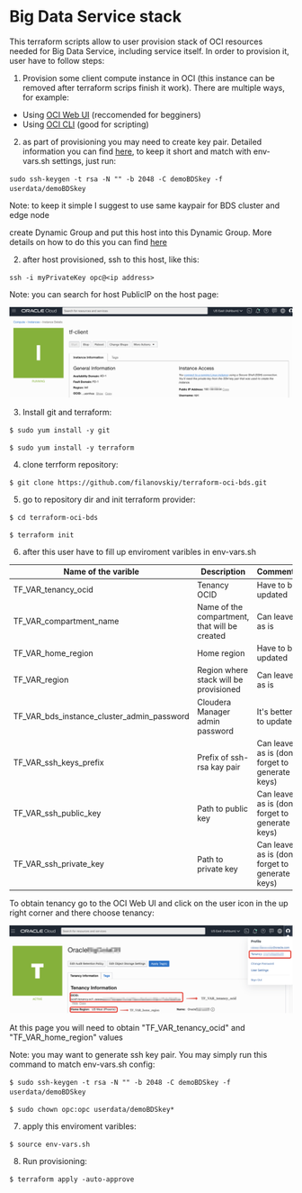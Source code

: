 # Big Data Service stack
This terraform scripts allow to user provision stack of OCI resources needed for Big Data Service, including service itself.
In order to provision it, user have to follow steps:

1) Provision some client compute instance in OCI (this instance can be removed after terraform scrips finish it work). There are multiple ways, for example:

- Using [OCI Web UI](https://docs.cloud.oracle.com/en-us/iaas/Content/Compute/Tasks/launchinginstance.htm) (reccomended for begginers)
- Using [OCI CLI](https://blogs.oracle.com/linux/easy-provisioning-of-cloud-instances-on-oracle-cloud-infrastructure-with-the-oci-cli) (good for scripting)

2) as part of provisioning you may need to create key pair. Detailed information you can find [here](https://docs.cloud.oracle.com/en-us/iaas/Content/Compute/Tasks/managingkeypairs.htm), to keep it short and match with env-vars.sh settings, just run:

`sudo ssh-keygen -t rsa -N "" -b 2048 -C demoBDSkey -f userdata/demoBDSkey`

Note: to keep it simple I suggest to use same kaypair for BDS cluster and edge node

create Dynamic Group and put this host into this Dynamic Group. More details on how to do this you can find [here](https://youtu.be/7_aVulUrurM?t=2881)

2) after host provisioned, ssh to this host, like this:

`ssh -i myPrivateKey opc@<ip address>`

Note: you can search for host PublicIP on the host page:

![PublicIP](images/computeinstance.png)


3) Install git and terraform:

`$ sudo yum install -y git`

`$ sudo yum install -y terraform`

4) clone terrform repository:

`$ git clone https://github.com/filanovskiy/terraform-oci-bds.git`

5) go to repository dir and init terraform provider:


`$ cd terraform-oci-bds`

`$ terraform init`

6) after this user have to fill up enviroment varibles in env-vars.sh

| Name of the varible| Description | Comments |
| ----------- | ----------- | ----------- |
| TF_VAR_tenancy_ocid| Tenancy OCID| Have to be updated|
| TF_VAR_compartment_name   | Name of the compartment, that will be created        |Can leave as is         |
| TF_VAR_home_region   | Home region|Have to be updated|
| TF_VAR_region   | Region where stack will be provisioned|Can leave as is         |
| TF_VAR_bds_instance_cluster_admin_password   | Cloudera Manager admin password|It's better to update        |
| TF_VAR_ssh_keys_prefix   | Prefix of ssh-rsa kay pair|Can leave as is (don't forget to generate keys)|
| TF_VAR_ssh_public_key   | Path to public key|Can leave as is (don't forget to generate keys)|
| TF_VAR_ssh_private_key   | Path to private key|Can leave as is (don't forget to generate keys)|


To obtain tenancy go to the OCI Web UI and click on the user icon in the up right corner and there choose tenancy:

![TenancyInfo](images/tenancyinfo.png)

At this page you will need to obtain "TF_VAR_tenancy_ocid" and "TF_VAR_home_region" values

Note: you may want to generate ssh key pair. You may simply run this command to match env-vars.sh config:

`$ sudo ssh-keygen -t rsa -N "" -b 2048 -C demoBDSkey -f userdata/demoBDSkey`

`$ sudo chown opc:opc userdata/demoBDSkey*`

7) apply this enviroment varibles:

`$ source env-vars.sh`

8) Run provisioning:

`$ terraform apply -auto-approve`